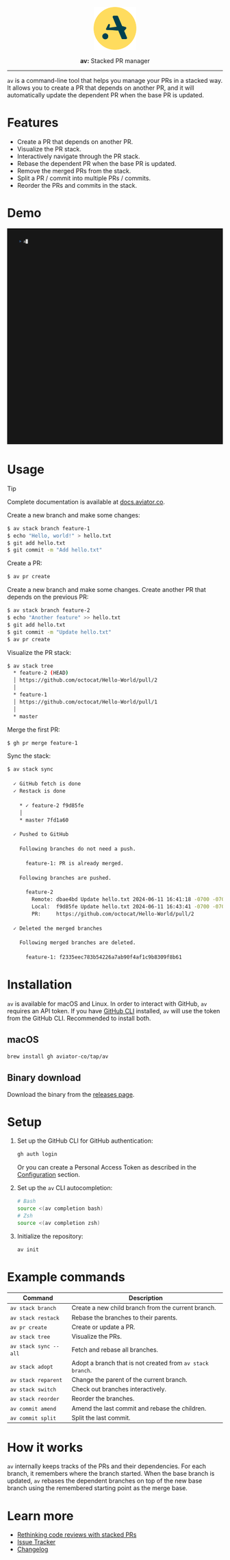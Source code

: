 <div align="center">
  <img src="resources/isotype-color.svg" width="100">
  <p><strong>av:</strong> Stacked PR manager</p>
</div>

---

`av` is a command-line tool that helps you manage your PRs in a stacked way. It
allows you to create a PR that depends on another PR, and it will automatically
update the dependent PR when the base PR is updated.

# Features

- Create a PR that depends on another PR.
- Visualize the PR stack.
- Interactively navigate through the PR stack.
- Rebase the dependent PR when the base PR is updated.
- Remove the merged PRs from the stack.
- Split a PR / commit into multiple PRs / commits.
- Reorder the PRs and commits in the stack.

# Demo

![Demo](resources/demo.gif)

# Usage

> [!TIP]
> Complete documentation is available at [docs.aviator.co](https://docs.aviator.co/aviator-cli).

Create a new branch and make some changes:

```sh
$ av stack branch feature-1
$ echo "Hello, world!" > hello.txt
$ git add hello.txt
$ git commit -m "Add hello.txt"
```

Create a PR:

```sh
$ av pr create
```

Create a new branch and make some changes. Create another PR that depends on the
previous PR:

```sh
$ av stack branch feature-2
$ echo "Another feature" >> hello.txt
$ git add hello.txt
$ git commit -m "Update hello.txt"
$ av pr create
```

Visualize the PR stack:

```sh
$ av stack tree
  * feature-2 (HEAD)
  │ https://github.com/octocat/Hello-World/pull/2
  │
  * feature-1
  │ https://github.com/octocat/Hello-World/pull/1
  │
  * master
```

Merge the first PR:

```sh
$ gh pr merge feature-1
```

Sync the stack:

```sh
$ av stack sync

  ✓ GitHub fetch is done
  ✓ Restack is done

    * ✓ feature-2 f9d85fe
    │
    * master 7fd1a60

  ✓ Pushed to GitHub

    Following branches do not need a push.

      feature-1: PR is already merged.

    Following branches are pushed.

      feature-2
        Remote: dbae4bd Update hello.txt 2024-06-11 16:41:18 -0700 -0700 (2 minutes ago)
        Local:  f9d85fe Update hello.txt 2024-06-11 16:43:41 -0700 -0700 (7 seconds ago)
        PR:     https://github.com/octocat/Hello-World/pull/2

  ✓ Deleted the merged branches

    Following merged branches are deleted.

      feature-1: f2335eec783b54226a7ab90f4af1c9b8309f8b61

```

# Installation

`av` is available for macOS and Linux. In order to interact with GitHub, `av`
requires an API token. If you have [GitHub CLI](https://cli.github.com/)
installed, `av` will use the token from the GitHub CLI. Recommended to install
both.

## macOS

```sh
brew install gh aviator-co/tap/av
```

## Binary download

Download the binary from the [releases page](https://github.com/aviator-co/av/releases).

# Setup

1. Set up the GitHub CLI for GitHub authentication:

   ```sh
   gh auth login
   ```

   Or you can create a Personal Access Token as described in the
   [Configuration](https://docs.aviator.co/aviator-cli/configuration#github-personal-access-token)
   section.

2. Set up the `av` CLI autocompletion:

   ```sh
   # Bash
   source <(av completion bash)
   # Zsh
   source <(av completion zsh)
   ```

3. Initialize the repository:

   ```sh
   av init
   ```

# Example commands

| Command               | Description                                                |
| --------------------- | ---------------------------------------------------------- |
| `av stack branch`     | Create a new child branch from the current branch.         |
| `av stack restack`    | Rebase the branches to their parents.                      |
| `av pr create`        | Create or update a PR.                                     |
| `av stack tree`       | Visualize the PRs.                                         |
| `av stack sync --all` | Fetch and rebase all branches.                             |
| `av stack adopt`      | Adopt a branch that is not created from `av stack branch`. |
| `av stack reparent`   | Change the parent of the current branch.                   |
| `av stack switch`     | Check out branches interactively.                          |
| `av stack reorder`    | Reorder the branches.                                      |
| `av commit amend`     | Amend the last commit and rebase the children.             |
| `av commit split`     | Split the last commit.                                     |

# How it works

`av` internally keeps tracks of the PRs and their dependencies. For each branch,
it remembers where the branch started. When the base branch is updated, `av`
rebases the dependent branches on top of the new base branch using the
remembered starting point as the merge base.

# Learn more

* [Rethinking code reviews with stacked PRs](https://www.aviator.co/blog/rethinking-code-reviews-with-stacked-prs/)
* [Issue Tracker](https://github.com/aviator-co/av/issues)
* [Changelog](https://github.com/aviator-co/av/releases)
